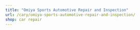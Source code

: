 ```yaml
---
title: "Omiya Sports Automotive Repair and Inspection"
url: /cary/omiya-sports-automotive-repair-and-inspection/
shop: car repair
---
```

